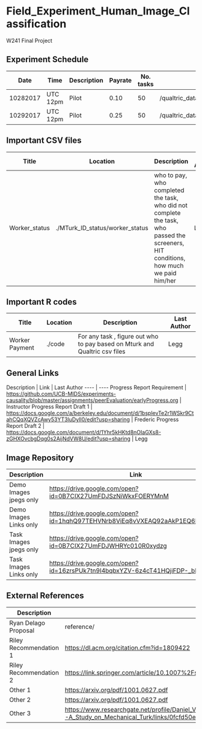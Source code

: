 # Field_Experiment_Human_Image_Classification
W241 Final Project


## Experiment Schedule

Date | Time | Description | Payrate | No. tasks | Qualtric data | MTurk data | Status
---- | ---- | ---- | ---- | ---- | ---- | ---- | ----
10282017 | UTC 12pm | Pilot | 0.10 | 50 | /qualtric_data/20171028_results_pilot_0.10.csv | /MTurkdata/20171028_mturk_results_pilot_0.10.csv | awaiting analysis
10292017 | UTC 12pm | Pilot | 0.25 | 50 | /qualtric_data/20171029_results_pilot_0.25.csv | /MTurkdata/20171028_mturk_results_pilot_0.25.csv | awaiting analysis

## Important CSV files

Title | Location | Description | Last Author
---- | ---- | ---- | ----
Worker_status| ./MTurk_ID_status/worker_status | who to pay, who completed the task, who did not complete the task, who passed the screeners, HIT conditions, how much we paid him/her | Legg


## Important R codes

Title | Location | Description | Last Author
---- | ---- | ---- | ----
Worker Payment | ./code | For any task , figure out who to pay based on Mturk and Qualtric csv files | Legg


## General Links

Description | Link | Last Author
---- | ----
Progress Report Requirement | https://github.com/UCB-MIDS/experiments-causality/blob/master/assignments/peerEvaluation/earlyProgress.org | Instructor
Progress Report Draft 1 | https://docs.google.com/a/berkeley.edu/document/d/1bsplevTe2r1WSkr9CtahCQqXQVZcAwy53YT3luDyIl0/edit?usp=sharing | Frederic
Progress Report Draft 2 | https://docs.google.com/document/d/1Yhr5kHKtd8nOIaGXs8-zGHXOvcbgDqg0s2AijNdVW8U/edit?usp=sharing | Legg

## Image Repository

Description | Link
---- | ----
Demo Images jpegs only | https://drive.google.com/open?id=0B7CIX27UmFDJSzNiWkxFOERYMnM
Demo Images Links only | https://drive.google.com/open?id=1hqhQ97TEHVNrb8ViEq8vVXEAQ92aAkP1EQ6HtqIEGtM
Task Images jpegs only | https://drive.google.com/open?id=0B7CIX27UmFDJWHRYc010R0xydzg
Task Images Links only | https://drive.google.com/open?id=16zrsPUk7tn9I4bqbxYZV-6z4cT41HQjiFDP-_bRoP2o

## External References

Description | Link
---- | ----
Ryan Delago Proposal | reference/
Riley Recommendation 1 | https://dl.acm.org/citation.cfm?id=1809422
Riley Recommendation 2 | https://link.springer.com/article/10.1007%2Fs10683-011-9273-9?LI=true
Other 1 | https://arxiv.org/pdf/1001.0627.pdf
Other 2 | https://arxiv.org/pdf/1001.0627.pdf
Other 3 | https://www.researchgate.net/profile/Daniel_Veit/publication/216184483_More_than_fun_and_money_Worker_Motivation_in_Crowdsourcing--A_Study_on_Mechanical_Turk/links/0fcfd50e5afe007d78000000.pdf

